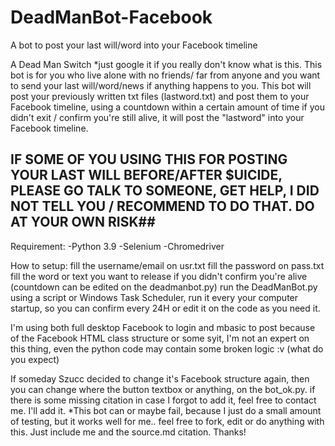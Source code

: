 # DeadManBot-Facebook
A bot to post your last will/word into your Facebook timeline

A Dead Man Switch *just google it if you really don't know what is this.
This bot is for you who live alone with no friends/ far from anyone and you want to send your last will/word/news if anything happens to you.
This bot will post your previously written txt files (lastword.txt) and post them to your Facebook timeline, using a countdown within a certain amount of time if you didn't exit / confirm you're still alive, it will post the "lastword" into your Facebook timeline.

## IF SOME OF YOU USING THIS FOR POSTING YOUR LAST WILL BEFORE/AFTER $UICIDE, PLEASE GO TALK TO SOMEONE, GET HELP, I DID NOT TELL YOU / RECOMMEND TO DO THAT. DO AT YOUR OWN RISK##

Requirement:
-Python 3.9
-Selenium
-Chromedriver

How to setup:
fill the username/email on usr.txt
fill the password on pass.txt
fill the word or text you want to release if you didn't confirm you're alive (countdown can be edited on the deadmanbot.py)
run the DeadManBot.py using a script or Windows Task Scheduler, run it every your computer startup, so you can confirm every 24H or edit it on the code as you need it.

I'm using both full desktop Facebook to login and mbasic to post because of the Facebook HTML class structure or some syit, 
I'm not an expert on this thing, even the python code may contain some broken logic :v (what do you expect)

If someday Szucc decided to change it's Facebook structure again, then you can change where the button textbox or anything, on the bot_ok.py.
if there is some missing citation in case I forgot to add it, feel free to contact me. I'll add it.
*This bot can or maybe fail, because I just do a small amount of testing, but it works well for me.. 
feel free to fork, edit or do anything with this. Just include me and the source.md citation. Thanks!
